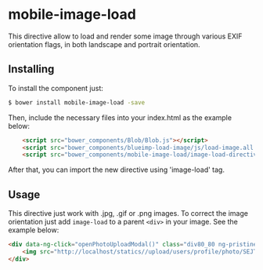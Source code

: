 # mobile-image-load
This directive allow to load and render some image through various EXIF orientation flags, in both landscape and portrait orientation.

## Installing
To install the component just:
```bash
$ bower install mobile-image-load -save
```

Then, include the necessary files into your index.html as the example below:

```html
    <script src="bower_components/Blob/Blob.js"></script>
    <script src="bower_components/blueimp-load-image/js/load-image.all.min.js"></script>
    <script src="bower_components/mobile-image-load/image-load-directive.js"></script>
```

After that, you can import the new directive using 'image-load' tag.

## Usage

This directive just work with .jpg, .gif or .png images. To correct the image orientation just add `image-load` to a parent `<div>` in your image. See the example below:
```html
<div data-ng-click="openPhotoUploadModal()" class="div80_80 ng-pristine ng-valid" height="80" width="80" ng-model="photo" image-load>
    <img src="http://localhost/statics//upload/users/profile/photo/SEJTAZ/image.jpg" class="user photo-img img80_80 ng-pristine ng-valid" ng-model="account.photo">
</div>
```
